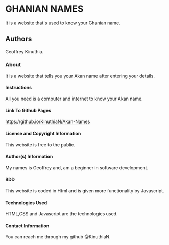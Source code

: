 # GHANIAN NAMES
It is a website that's used to know your Ghanian name.

## Authors
Geoffrey Kinuthia.

### About
It is a website that tells you your Akan name after entering your details.

#### Instructions
All you need is a computer and internet to know your Akan name.

#### Link To Github Pages
https://github.io/KinuthiaN/Akan-Names

#### License and Copyright Information
This website is free to the public.

#### Author(s) Information
My names is Geoffrey and, am a beginner in software development.

#### BDD
This website is coded in Html and is given more functionality by Javascript.

#### Technologies Used
HTML,CSS and Javascript are the technologies used.

#### Contact Information
You can reach me through my github @KinuthiaN.

